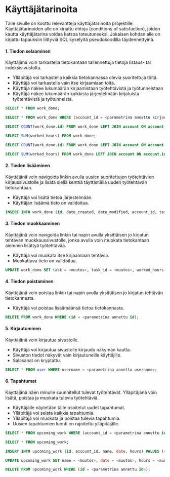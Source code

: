 # Käyttäjätarinoita

Tälle sivulle on koottu relevantteja käyttäjätarinoita projektille. Käyttäjätarinoiden alle on kirjattu ehtoja (conditions of satisfaction), joiden kautta käyttäjätarina voidaa katsoa toteutuneeksi. Jokaisen kohdan alle on kirjattu tapauksiin liittyviä SQL kyselyitä pseudokoodilla täydennettyinä.

#### 1. Tiedon selaaminen
Käyttäjänä voin tarkastella tietokantaan tallennettuja tietoja listaus- tai indeksisivustolta.
+ Ylläpitäjä voi tarkastella kaikkia tietokannassa olevia suoritettuja töitä.
+ Käyttäjä voi tarkastella vain itse kirjaamiaan töitä.
+ Käyttäjä näkee lukumäärän kirjaamistaan työtehtävistä ja työtunneistaan
+ Käyttäjä näkee lukumäärän kaikkista järjestelmään kirjatuista työtehtävistä ja työtunneista.

```sql
SELECT * FROM work_done;

SELECT * FROM work_done WHERE (account_id = <parametrina annettu kirjautuneen käyttäjän id>);

SELECT COUNT(work_done.id) FROM work_done LEFT JOIN account ON account.id = work_done.account_id;

SELECT SUM(worked_hours) FROM work_done;

SELECT COUNT(work_done.id) FROM work_done LEFT JOIN account ON account.id = work_done.account_id WHERE (account_id = <parametrina annettu id>);

SELECT SUM(worked_hours) FROM work_done LEFT JOIN account ON account.id = work_done.account_id WHERE (account_id = <parametrina annettu id>);
```

#### 2. Tiedon lisääminen
Käyttäjänä voin navigoida linkin avulla uusien suoritettujen työtehtävien kirjaussivustolle ja lisätä siellä kenttiä täyttämällä uuden työtehtävän tietokantaan.
+ Käyttäjä voi lisätä tietoa järjestelmään.
+ Käyttäjän lisäämä tieto on validoitua.

```sql
INSERT INTO work_done (id, date_created, date_modified, account_id, task, task_id, worked_hours) VALUES (<juokseva id>, <DateTime funktio>, <DateTime funktio>, <luonut käyttäjä>, <työtehtävä>, <työtehtävän tunniste optional>, <työtunnit>);
```

#### 3. Tiedon muokkaaminen
Käyttäjänä voin navigoida linkin tai napin avulla yksittäisen jo kirjatun tehtävän muokkaussivustolle, jonka avulla voin muokata tietokantaan aiemmin lisättyä työtehtävää.
+ Käyttäjä voi muokata itse kirjaamiaan tehtäviä.
+ Muokattava tieto on validoitua.

```sql
UPDATE work_done SET task = <muutos>, task_id = <muutos>, worked_hours = <muutos> WHERE (id = <parametrina annettu id>);
```

#### 4. Tiedon poistaminen
Käyttäjänä voin poistaa linkin tai napin avulla yksittäisen jo kirjatun tehtävän tietokannasta.
+ Käyttäjä voi poistaa lisäämäänsä tietoa tietokannasta.

```sql
DELETE FROM work_done WHERE (id = <parametrina annettu id);
```

#### 5. Kirjautuminen
Käyttäjänä voin kirjautua sivustolle.
+ Käyttäjä voi kirjautua sivustolle kirjaudu näkymän kautta.
+ Sivuston tiedot näkyvät vain kirjautuneille käyttäjille.
+ Salasanat on kryptattu.

```sql
SELECT * FROM user WHERE username = <parametrina annettu username>;
```

#### 6. Tapahtumat
Käyttäjänä näen minulle suunnitellut tulevat työtehtävät. Ylläpitäjänä voin lisätä, poistaa ja muokata tulevia työtehtäviä.
+ Käyttäjälle näytetään tälle osoitetut uudet tapahtumat.
+ Ylläpitäjä voi selata kaikkia tapahtumia.
+ Ylläpitäjä voi muokata ja poistaa tulevia tapahtumia.
+ Uusien tapahtumien luonti on rajoitettu ylläpitäjälle.

```sql
SELECT * FROM upcoming_work WHERE (account_id = <parametrina annettu id>);

SELECT * FROM upcoming_work;

INSERT INTO upcoming_work (id, account_id, name, date, hours) VALUES (<juokseva id>, <käyttäjä>, <tehtävä>, <päivämäärä>, <työtunnit>);

UPDATE upcoming_work SET name = <muutos>, date = <muutos>, hours = <muutos> WHERE (id = <parametrina annettu id>);

DELETE FROM upcoming_work WHERE (id = <parametrina annettu id>);
```
